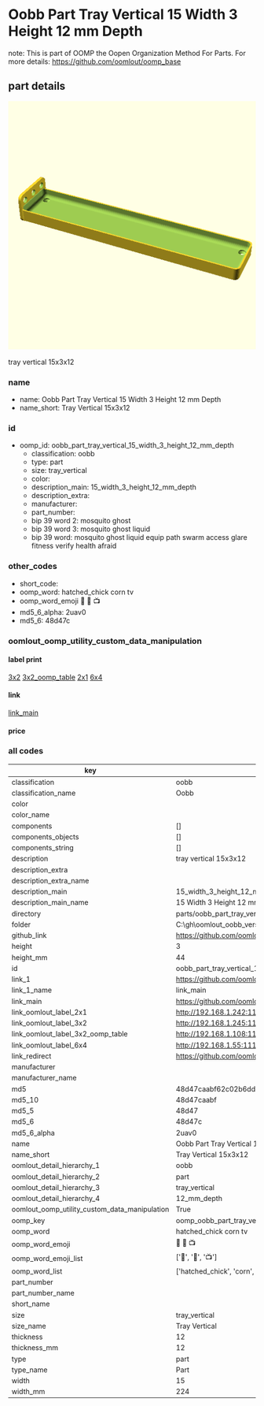 # Oobb Part Tray Vertical 15 Width 3 Height 12 mm Depth  

note: This is part of OOMP the Oopen Organization Method For Parts. For more details: https://github.com/oomlout/oomp_base

##  part details
  

[![](3dpr.png)](3dpr.png)

tray vertical 15x3x12



### name
* name: Oobb Part Tray Vertical 15 Width 3 Height 12 mm Depth
* name_short: Tray Vertical 15x3x12 
### id
* oomp_id: oobb_part_tray_vertical_15_width_3_height_12_mm_depth
  * classification: oobb
  * type: part
  * size: tray_vertical
  * color: 
  * description_main: 15_width_3_height_12_mm_depth
  * description_extra: 
  * manufacturer: 
  * part_number: 
  * bip 39 word 2: mosquito ghost
  * bip 39 word 3: mosquito ghost liquid
  * bip 39 word: mosquito ghost liquid equip path swarm access glare fitness verify health afraid

### other_codes
* short_code: 
* oomp_word: hatched_chick corn tv
* oomp_word_emoji :hatched_chick: :corn: :tv:
* md5_6_alpha: 2uav0
* md5_6: 48d47c






### oomlout_oomp_utility_custom_data_manipulation
#### label print
[3x2](http://192.168.1.245:1112/?label=oomp%202uav0)
[3x2_oomp_table](http://192.168.1.108:1112/?label=oomp%202uav0)
[2x1](http://192.168.1.242:1112/?label=oomp%202uav0)
[6x4](http://192.168.1.55:1112/?label=oomp%202uav0)    

#### link

[link_main](https://github.com/oomlout/oomlout_oobb_version_4_generated_parts/tree/main/navigation_oomp/oobb/part/tray_vertical/15_width_3_height_12_mm_depth/part)                              

#### price







### all codes 
| key | value |  
| --- | --- |  
| classification | oobb |  
| classification_name | Oobb |  
| color |  |  
| color_name |  |  
| components | [] |  
| components_objects | [] |  
| components_string | [] |  
| description | tray vertical 15x3x12 |  
| description_extra |  |  
| description_extra_name |  |  
| description_main | 15_width_3_height_12_mm_depth |  
| description_main_name | 15 Width 3 Height 12 mm Depth |  
| directory | parts/oobb_part_tray_vertical_15_width_3_height_12_mm_depth |  
| folder | C:\gh\oomlout_oobb_version_4_generated_parts\parts\oobb_part_tray_vertical_15_width_3_height_12_mm_depth |  
| github_link | https://github.com/oomlout/oomlout_oomp_part_src/tree/main/parts/oobb_part_tray_vertical_15_width_3_height_12_mm_depth |  
| height | 3 |  
| height_mm | 44 |  
| id | oobb_part_tray_vertical_15_width_3_height_12_mm_depth |  
| link_1 | https://github.com/oomlout/oomlout_oobb_version_4_generated_parts/tree/main/navigation_oomp/oobb/part/tray_vertical/15_width_3_height_12_mm_depth/part |  
| link_1_name | link_main |  
| link_main | https://github.com/oomlout/oomlout_oobb_version_4_generated_parts/tree/main/navigation_oomp/oobb/part/tray_vertical/15_width_3_height_12_mm_depth/part |  
| link_oomlout_label_2x1 | http://192.168.1.242:1112/?label=oomp%202uav0 |  
| link_oomlout_label_3x2 | http://192.168.1.245:1112/?label=oomp%202uav0 |  
| link_oomlout_label_3x2_oomp_table | http://192.168.1.108:1112/?label=oomp%202uav0 |  
| link_oomlout_label_6x4 | http://192.168.1.55:1112/?label=oomp%202uav0 |  
| link_redirect | https://github.com/oomlout/oomlout_oobb_version_4_generated_parts/tree/main/parts/oobb_tray_vertical_15_03_12 |  
| manufacturer |  |  
| manufacturer_name |  |  
| md5 | 48d47caabf62c02b6dd074c304986480 |  
| md5_10 | 48d47caabf |  
| md5_5 | 48d47 |  
| md5_6 | 48d47c |  
| md5_6_alpha | 2uav0 |  
| name | Oobb Part Tray Vertical 15 Width 3 Height 12 mm Depth |  
| name_short | Tray Vertical 15x3x12  |  
| oomlout_detail_hierarchy_1 | oobb |  
| oomlout_detail_hierarchy_2 | part |  
| oomlout_detail_hierarchy_3 | tray_vertical |  
| oomlout_detail_hierarchy_4 | 12_mm_depth |  
| oomlout_oomp_utility_custom_data_manipulation | True |  
| oomp_key | oomp_oobb_part_tray_vertical_15_width_3_height_12_mm_depth |  
| oomp_word | hatched_chick corn tv |  
| oomp_word_emoji | :hatched_chick: :corn: :tv: |  
| oomp_word_emoji_list | [':hatched_chick:', ':corn:', ':tv:'] |  
| oomp_word_list | ['hatched_chick', 'corn', 'tv'] |  
| part_number |  |  
| part_number_name |  |  
| short_name |  |  
| size | tray_vertical |  
| size_name | Tray Vertical |  
| thickness | 12 |  
| thickness_mm | 12 |  
| type | part |  
| type_name | Part |  
| width | 15 |  
| width_mm | 224 |  
